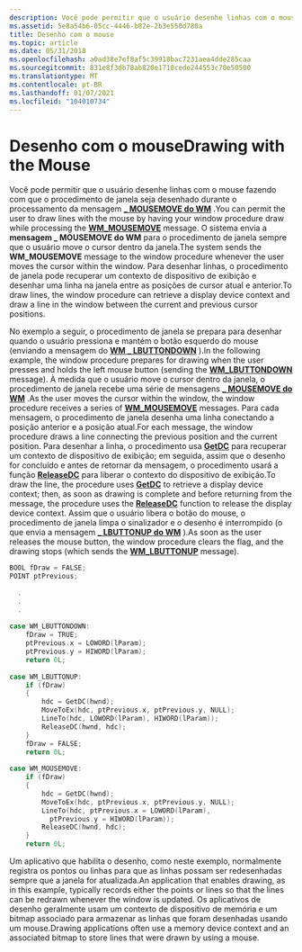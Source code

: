 ```yaml
---
description: Você pode permitir que o usuário desenhe linhas com o mouse fazendo com que o procedimento de janela seja desenhado durante o processamento da \_ mensagem MOUSEMOVE do WM.
ms.assetid: 5e8a54b6-05cc-4446-b82e-2b3e550d780a
title: Desenho com o mouse
ms.topic: article
ms.date: 05/31/2018
ms.openlocfilehash: a0ad38e7ef8af5c39918bac7231aea4dde285caa
ms.sourcegitcommit: 831e8f3db78ab820e1710cede244553c70e50500
ms.translationtype: MT
ms.contentlocale: pt-BR
ms.lasthandoff: 01/07/2021
ms.locfileid: "104010734"
---
```

# <a name="drawing-with-the-mouse"></a><span data-ttu-id="05135-103">Desenho com o mouse</span><span class="sxs-lookup"><span data-stu-id="05135-103">Drawing with the Mouse</span></span>

<span data-ttu-id="05135-104">Você pode permitir que o usuário desenhe linhas com o mouse fazendo com que o procedimento de janela seja desenhado durante o processamento da mensagem [**\_ MOUSEMOVE do WM**](../inputdev/wm-mousemove.md) .</span><span class="sxs-lookup"><span data-stu-id="05135-104">You can permit the user to draw lines with the mouse by having your window procedure draw while processing the [**WM\_MOUSEMOVE**](../inputdev/wm-mousemove.md) message.</span></span> <span data-ttu-id="05135-105">O sistema envia a **mensagem \_ MOUSEMOVE do WM** para o procedimento de janela sempre que o usuário move o cursor dentro da janela.</span><span class="sxs-lookup"><span data-stu-id="05135-105">The system sends the **WM\_MOUSEMOVE** message to the window procedure whenever the user moves the cursor within the window.</span></span> <span data-ttu-id="05135-106">Para desenhar linhas, o procedimento de janela pode recuperar um contexto de dispositivo de exibição e desenhar uma linha na janela entre as posições de cursor atual e anterior.</span><span class="sxs-lookup"><span data-stu-id="05135-106">To draw lines, the window procedure can retrieve a display device context and draw a line in the window between the current and previous cursor positions.</span></span>

<span data-ttu-id="05135-107">No exemplo a seguir, o procedimento de janela se prepara para desenhar quando o usuário pressiona e mantém o botão esquerdo do mouse (enviando a mensagem do [**WM \_ LBUTTONDOWN**](../inputdev/wm-lbuttondown.md) ).</span><span class="sxs-lookup"><span data-stu-id="05135-107">In the following example, the window procedure prepares for drawing when the user presses and holds the left mouse button (sending the [**WM\_LBUTTONDOWN**](../inputdev/wm-lbuttondown.md) message).</span></span> <span data-ttu-id="05135-108">À medida que o usuário move o cursor dentro da janela, o procedimento de janela recebe uma série de mensagens [**\_ MOUSEMOVE do WM**](../inputdev/wm-mousemove.md) .</span><span class="sxs-lookup"><span data-stu-id="05135-108">As the user moves the cursor within the window, the window procedure receives a series of [**WM\_MOUSEMOVE**](../inputdev/wm-mousemove.md) messages.</span></span> <span data-ttu-id="05135-109">Para cada mensagem, o procedimento de janela desenha uma linha conectando a posição anterior e a posição atual.</span><span class="sxs-lookup"><span data-stu-id="05135-109">For each message, the window procedure draws a line connecting the previous position and the current position.</span></span> <span data-ttu-id="05135-110">Para desenhar a linha, o procedimento usa [**GetDC**](/windows/desktop/api/Winuser/nf-winuser-getdc) para recuperar um contexto de dispositivo de exibição; em seguida, assim que o desenho for concluído e antes de retornar da mensagem, o procedimento usará a função [**ReleaseDC**](/windows/desktop/api/Winuser/nf-winuser-releasedc) para liberar o contexto do dispositivo de exibição.</span><span class="sxs-lookup"><span data-stu-id="05135-110">To draw the line, the procedure uses [**GetDC**](/windows/desktop/api/Winuser/nf-winuser-getdc) to retrieve a display device context; then, as soon as drawing is complete and before returning from the message, the procedure uses the [**ReleaseDC**](/windows/desktop/api/Winuser/nf-winuser-releasedc) function to release the display device context.</span></span> <span data-ttu-id="05135-111">Assim que o usuário libera o botão do mouse, o procedimento de janela limpa o sinalizador e o desenho é interrompido (o que envia a mensagem [**\_ LBUTTONUP do WM**](../inputdev/wm-lbuttonup.md) ).</span><span class="sxs-lookup"><span data-stu-id="05135-111">As soon as the user releases the mouse button, the window procedure clears the flag, and the drawing stops (which sends the [**WM\_LBUTTONUP**](../inputdev/wm-lbuttonup.md) message).</span></span>


```C++
BOOL fDraw = FALSE; 
POINT ptPrevious; 
 
  . 
  . 
  . 
 
case WM_LBUTTONDOWN: 
    fDraw = TRUE; 
    ptPrevious.x = LOWORD(lParam); 
    ptPrevious.y = HIWORD(lParam); 
    return 0L; 
 
case WM_LBUTTONUP: 
    if (fDraw) 
    { 
        hdc = GetDC(hwnd); 
        MoveToEx(hdc, ptPrevious.x, ptPrevious.y, NULL); 
        LineTo(hdc, LOWORD(lParam), HIWORD(lParam)); 
        ReleaseDC(hwnd, hdc); 
    } 
    fDraw = FALSE; 
    return 0L; 
 
case WM_MOUSEMOVE: 
    if (fDraw) 
    { 
        hdc = GetDC(hwnd); 
        MoveToEx(hdc, ptPrevious.x, ptPrevious.y, NULL); 
        LineTo(hdc, ptPrevious.x = LOWORD(lParam), 
          ptPrevious.y = HIWORD(lParam)); 
        ReleaseDC(hwnd, hdc); 
    } 
    return 0L; 
```



<span data-ttu-id="05135-112">Um aplicativo que habilita o desenho, como neste exemplo, normalmente registra os pontos ou linhas para que as linhas possam ser redesenhadas sempre que a janela for atualizada.</span><span class="sxs-lookup"><span data-stu-id="05135-112">An application that enables drawing, as in this example, typically records either the points or lines so that the lines can be redrawn whenever the window is updated.</span></span> <span data-ttu-id="05135-113">Os aplicativos de desenho geralmente usam um contexto de dispositivo de memória e um bitmap associado para armazenar as linhas que foram desenhadas usando um mouse.</span><span class="sxs-lookup"><span data-stu-id="05135-113">Drawing applications often use a memory device context and an associated bitmap to store lines that were drawn by using a mouse.</span></span>

 

 
